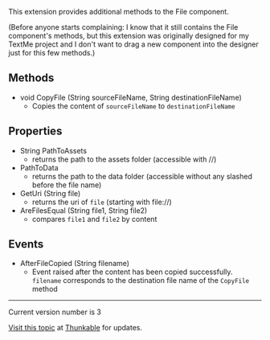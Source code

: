 This extension provides additional methods to the File component.

(Before anyone starts complaining: I know that it still contains the File component's methods, but this extension was originally designed for my TextMe project and I don't want to drag a new component into the designer just for this few methods.)

## Methods
* void CopyFile (String sourceFileName, String destinationFileName)
  * Copies the content of `sourceFileName` to `destinationFileName`

## Properties
* String PathToAssets
  * returns the path to the assets folder (accessible with //)
* PathToData
  * returns the path to the data folder (accessible without any slashed before the file name)
* GetUri (String file)
  * returns the uri of `file` (starting with file://)
* AreFilesEqual (String file1, String file2)
  * compares `file1` and `file2` by content

## Events
* AfterFileCopied (String filename)
  * Event raised after the content has been copied successfully. `filename` corresponds to the destination file name of the `CopyFile` method

---

Current version number is 3

[Visit this topic](https://community.thunkable.com/t/testers-needed-for-filealt-extension/16277) at [Thunkable](http:/thunkable.com) for updates.